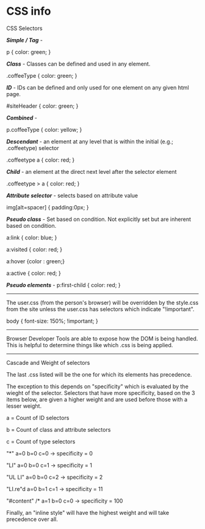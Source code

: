 <h1>CSS info</h1>

CSS Selectors

***Simple / Tag*** - 

p { color: green; }

***Class*** - Classes can be defined and used in any element.

.coffeeType { color: green; }

***ID*** - IDs can be defined and only used for one element on any given html page.

#siteHeader { color: green; }

***Combined*** - 

p.coffeeType { color: yellow; }

***Descendant*** - an element at any level that is within the initial (e.g.; .coffeetype) selector

.coffeetype a { color: red; }

***Child*** - an element at the direct next level after the selector element

.coffeetype > a { color: red; }

***Attribute selector*** - selects based on attribute value

img[alt=spacer] {
  padding:0px;
}

***Pseudo class*** - Set based on condition. Not explicitly set but are inherent based on condition.

a:link { color: blue; }

a:visited { color: red; }

a:hover {color : green;}

a:active { color: red; }

***Pseudo elements*** - p:first-child { color: red; }

___________________________

The user.css (from the person's browser) will be overridden by the style.css from the site unless the user.css has selectors which indicate "!important". 

body {
  font-size: 150%; !important;
}

________________________________

Browser Developer Tools are able to expose how the DOM is being handled. This is helpful to determine things like which .css is being applied.

_______________

Cascade and Weight of selectors

The last .css listed will be the one for which its elements has precedence. 

The exception to this depends on "specificity" which is evaluated by the wieght of the selector. Selectors that have more specificity, based on the 3 items below, are given a higher weight and are used before those with a lesser weight.

a = Count of ID selectors

b = Count of class and attribute selectors

c = Count of type selectors

"*" a=0 b=0 c=0 -> specificity = 0 

"LI" a=0 b=0 c=1 -> specificity = 1 

"UL LI" a=0 b=0 c=2 -> specificity = 2 

"LI.re"d a=0 b=1 c=1 -> specificity = 11 

"#content" /* a=1 b=0 c=0 -> specificity = 100

Finally, an "inline style" will have the highest weight and will take precedence over all.
